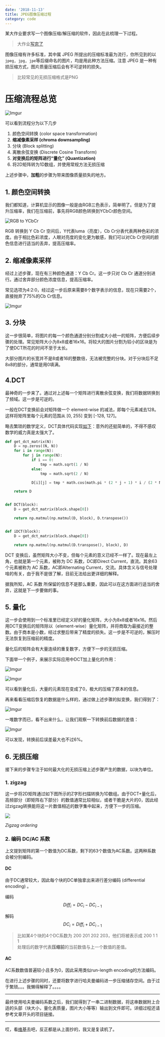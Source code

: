 ```yaml
---
date: '2018-11-13'
title: JPEG图像压缩过程
category: code
---
```


某大作业要求写一个图像压缩/解压缩的软件，因此在此梳理一下过程。

> 大作业[写完了](https://github.com/asvrada/gray-scale-jpeg-compressor)

图像压缩有许多标准，其中属 JPEG 所提出的压缩标准最为流行，你所见到的以`jpeg, jpg, jpe`等后缀命名的图片，均是用此种方法压缩。注意 JPEG 是一种有损压缩方式，图片质量压缩后会有不可逆转的损失。

> 比较常见的无损压缩格式是PNG

# 压缩流程总览
![Imgur](../assets/images/jpeg-compression/workflow.png)

可以看到流程分为以下几步 

1. 颜色空间转换 (color space transformation)  
2. **缩减像素采样 (chroma downsampling)**  
3. 分块 (Block splitting)  
4. 离散余弦变换 (Discrete Cosine Transform)
5. **对变换后的矩阵进行“量化” (Quantization)** 
5. 将2D矩阵转为1D数组，并使用常规方法无损压缩

上述步骤中，**加粗**的步骤为带来图像质量损失的地方。

## 1. 颜色空间转换

我们都知道，计算机显示的图像一般是由RGB三色表示，简单明了。但是为了提升压缩率，我们在压缩前，事先将RGB颜色转换到YCbCr颜色空间。

![RGB to YCbCr](../assets/images/jpeg-compression/steps.png)

RGB 转换到 Y Cb Cr 空间后，Y代表luma（亮度），Cb Cr分表代表两种色彩的浓度。由于相比色彩浓度，人眼对亮度的变化更为敏感，我们可以对Cb Cr空间的颜色信息进行适当的丢弃，提高压缩率。

## 2. 缩减像素采样

经过上述步骤，现在有三种颜色通道：Y Cb Cr。这一步只对 Cb Cr 通道分别进行。通过舍弃部分颜色浓度信息，提高压缩率。

常见选项为4:2:0，经过这一步后原来需要8个数字表示的信息，现在只需要2个，直接抛弃了75%的Cb Cr信息。

![Imgur](../assets/images/jpeg-compression/422.png)

## 3. 分块

这一步很简单，将图片的每一个颜色通道分别分割成大小统一的矩阵，方便后续步骤的处理。常见矩阵大小为8x8或者16x16。将较大的图片分割为较小的区块是为了使DCT所花的时间不至于太长。

大部分图片的长宽并不是8或者16的整数倍，无法被完整的分块。对于分块后不足8x8的部分，通常是用0填满。

## 4.DCT

最神奇的一步来了。通过对上述每一个矩阵进行离散余弦变换，我们将数据转换到了频域。这一步是可逆的。

一般在DCT变换前会对矩阵做一个 element-wise 的减法，即每个元素减去128。这样将矩阵里每个元素的范围从 [0, 255] 变到 [-128, 127]。

略去繁琐的数学定义，DCT具体代码实现[如下](https://blog.csdn.net/qq_20613513/article/details/78744101)：意外的还挺简单的，不得不感叹数学的威力真是太强大了。

```python
def get_dct_matrix(N):
    D = np.zeros((N, N))
    for i in range(N):
        for j in range(N):
            if i == 0:
                tmp = math.sqrt(1 / N)
            else:
                tmp = math.sqrt(2 / N)

            D[i][j] = tmp * math.cos(math.pi * (2 * j + 1) * i / (2 * N))

    return D


def DCT(block):
    D = get_dct_matrix(block.shape[0])

    return np.matmul(np.matmul(D, block), D.transpose())


def iDCT(block):
    D = get_dct_matrix(block.shape[0])

    return np.matmul(np.matmul(D.transpose(), block), D)
```

DCT 变换后，虽然矩阵大小不变，但每个元素的意义已经不一样了。现在最左上角，也就是第一个元素，被称为 DC 系数，DC即Direct Current，直流。其余63个元素被称为 AC 系数，AC即Alternating Current，交流。具体含义与信号处理啥的有关，由于我不是很了解，目前无法给出更详细的解释。

据我所知，AC 系数 所保留的信息不是那么重要，因此可以在这方面进行适当的舍弃，这就是下一步要做的事。

## 5. 量化

这一步会使用到一个标准里已经定义好的量化矩阵，大小为8x8或者16x16。然后用DCT变换后的矩阵除以（element-wise）量化矩阵，并将商取为最接近的整数。由于商本是小数，经过求整后带来了精度的损失。这一步是不可逆的，解压时无法恢复到压缩前的精度。

量化后的矩阵会有大量连续的重复数字，方便下一步的无损压缩。


下面举一个例子，来展示实际应用中DCT加上量化的作用：

![Imgur](../assets/images/jpeg-compression/dct.png)

![Imgur](../assets/images/jpeg-compression/quanti.png)

可以看到量化后，大量的元素现在变成了0，极大的压缩了原本的信息。

再来看看压缩后恢复的数据是什么样的，通过做上述步骤的拟变换，我们得到了：

![Imgur](../assets/images/jpeg-compression/before.png)

一堆数字而已，看不出来什么，让我们观察一下转换前后数据的差值：

![Imgur](../assets/images/jpeg-compression/after.png)

可以发现，转换前后误差最大也不过6%。

## 6. 无损压缩

接下来的步骤专注于如何最大化的无损压缩上述步骤产生的数据，以块为单位。

### 1. zigzag

这一步将2D矩阵通过如下图所示的Z字形扫描转换为1D数组。由于DCT+量化后，高频部分（即矩阵右下部分）的数值通常比较相似，或者干脆是大片的0，因此经过zigzag转换能将这一片数值相近的数字集中起来，方便下一步的压缩。

![](../assets/images/jpeg-compression/zig.png)

*Zigzag ordering*

### 2. 编码 DC/AC 系数

上文提到矩阵的第一个数值为DC系数，剩下的63个数值为AC系数。这两种系数会被分别编码。

#### DC

由于DC通常较大，因此每个块的DC单独拿出来进行差分编码 (differential encoding) 。

编码
$$Diff_i = DC_i - DC_{i-1}$$

解码
$$DC_i = Diff_i + DC_{i-1}$$


> 比如某4个块的4个DC系数为 200 201 202 203，他们将被表示成 200 1 1 1  
> 处理后的数字代表**压缩前**的当前数值与上一个数值的差值。

#### AC

AC系数数值普遍较小且多为0，因此采用类似run-length encoding的方法编码。

在进行上述步骤的同时，还要将数字进行哈夫曼编码进一步压缩储存空间。由于过于繁琐。。。我懒得解释了。。。。

---

最终使用哈夫曼编码系数之后，我们就得到了一串二进制数据，将这串数据附上合适的头部（块大小，量化表质量，图片大小等等）输出到文件即可。详细过程还请参考文章开头的项目链接。

---

哎，看[维基](https://en.wikipedia.org/wiki/JPEG)去吧，反正都是从上面抄的，我又是复读机了。